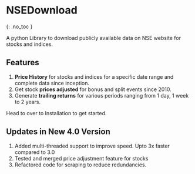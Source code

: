 # **NSEDownload** #
{: .no_toc }

A python Library to download publicly available data on NSE website for stocks and indices. 

## **Features** ##

1. **Price History** for stocks and indices for a specific date range and complete data since inception.
2. Get stock **prices adjusted** for bonus and split events since 2010.
3. Generate **trailing returns** for various periods ranging from 1 day, 1 week to 2 years. 

Head to over to Installation to get started.

## **Updates in New 4.0 Version**
1. Added multi-threaded support to improve speed. Upto 3x faster compared to 3.0
2. Tested and merged price adjustment feature for stocks
3. Refactored code for scraping to reduce redundancies. 